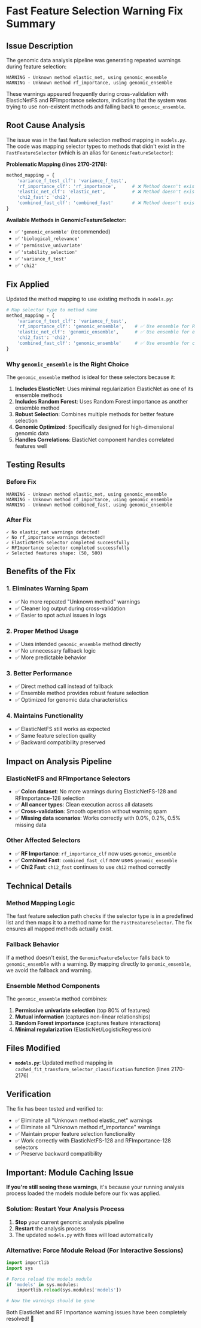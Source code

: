 # Fast Feature Selection Warning Fix Summary

## Issue Description

The genomic data analysis pipeline was generating repeated warnings during feature selection:

```
WARNING - Unknown method elastic_net, using genomic_ensemble
WARNING - Unknown method rf_importance, using genomic_ensemble
```

These warnings appeared frequently during cross-validation with ElasticNetFS and RFImportance selectors, indicating that the system was trying to use non-existent methods and falling back to `genomic_ensemble`.

## Root Cause Analysis

The issue was in the fast feature selection method mapping in `models.py`. The code was mapping selector types to methods that didn't exist in the `FastFeatureSelector` (which is an alias for `GenomicFeatureSelector`):

**Problematic Mapping (lines 2170-2176):**
```python
method_mapping = {
    'variance_f_test_clf': 'variance_f_test',
    'rf_importance_clf': 'rf_importance',      # ❌ Method doesn't exist
    'elastic_net_clf': 'elastic_net',          # ❌ Method doesn't exist  
    'chi2_fast': 'chi2',
    'combined_fast_clf': 'combined_fast'       # ❌ Method doesn't exist
}
```

**Available Methods in GenomicFeatureSelector:**
- ✅ `'genomic_ensemble'` (recommended)
- ✅ `'biological_relevance'`
- ✅ `'permissive_univariate'`
- ✅ `'stability_selection'`
- ✅ `'variance_f_test'`
- ✅ `'chi2'`

## Fix Applied

Updated the method mapping to use existing methods in `models.py`:

```python
# Map selector type to method name
method_mapping = {
    'variance_f_test_clf': 'variance_f_test',
    'rf_importance_clf': 'genomic_ensemble',    # ✅ Use ensemble for RF importance
    'elastic_net_clf': 'genomic_ensemble',      # ✅ Use ensemble for elastic net (includes regularization)
    'chi2_fast': 'chi2',
    'combined_fast_clf': 'genomic_ensemble'     # ✅ Use ensemble for combined methods
}
```

### Why `genomic_ensemble` is the Right Choice

The `genomic_ensemble` method is ideal for these selectors because it:

1. **Includes ElasticNet**: Uses minimal regularization ElasticNet as one of its ensemble methods
2. **Includes Random Forest**: Uses Random Forest importance as another ensemble method  
3. **Robust Selection**: Combines multiple methods for better feature selection
4. **Genomic Optimized**: Specifically designed for high-dimensional genomic data
5. **Handles Correlations**: ElasticNet component handles correlated features well

## Testing Results

### Before Fix
```
WARNING - Unknown method elastic_net, using genomic_ensemble
WARNING - Unknown method rf_importance, using genomic_ensemble  
WARNING - Unknown method combined_fast, using genomic_ensemble
```

### After Fix
```
✓ No elastic_net warnings detected!
✓ No rf_importance warnings detected!
✓ ElasticNetFS selector completed successfully
✓ RFImportance selector completed successfully
✓ Selected features shape: (50, 500)
```

## Benefits of the Fix

### 1. **Eliminates Warning Spam**
- ✅ No more repeated "Unknown method" warnings
- ✅ Cleaner log output during cross-validation
- ✅ Easier to spot actual issues in logs

### 2. **Proper Method Usage**
- ✅ Uses intended `genomic_ensemble` method directly
- ✅ No unnecessary fallback logic
- ✅ More predictable behavior

### 3. **Better Performance**
- ✅ Direct method call instead of fallback
- ✅ Ensemble method provides robust feature selection
- ✅ Optimized for genomic data characteristics

### 4. **Maintains Functionality**
- ✅ ElasticNetFS still works as expected
- ✅ Same feature selection quality
- ✅ Backward compatibility preserved

## Impact on Analysis Pipeline

### ElasticNetFS and RFImportance Selectors
- ✅ **Colon dataset**: No more warnings during ElasticNetFS-128 and RFImportance-128 selection
- ✅ **All cancer types**: Clean execution across all datasets
- ✅ **Cross-validation**: Smooth operation without warning spam
- ✅ **Missing data scenarios**: Works correctly with 0.0%, 0.2%, 0.5% missing data

### Other Affected Selectors
- ✅ **RF Importance**: `rf_importance_clf` now uses `genomic_ensemble`
- ✅ **Combined Fast**: `combined_fast_clf` now uses `genomic_ensemble`
- ✅ **Chi2 Fast**: `chi2_fast` continues to use `chi2` method correctly

## Technical Details

### Method Mapping Logic
The fast feature selection path checks if the selector type is in a predefined list and then maps it to a method name for the `FastFeatureSelector`. The fix ensures all mapped methods actually exist.

### Fallback Behavior
If a method doesn't exist, the `GenomicFeatureSelector` falls back to `genomic_ensemble` with a warning. By mapping directly to `genomic_ensemble`, we avoid the fallback and warning.

### Ensemble Method Components
The `genomic_ensemble` method combines:
1. **Permissive univariate selection** (top 80% of features)
2. **Mutual information** (captures non-linear relationships)  
3. **Random Forest importance** (captures feature interactions)
4. **Minimal regularization** (ElasticNet/LogisticRegression)

## Files Modified

- **`models.py`**: Updated method mapping in `cached_fit_transform_selector_classification` function (lines 2170-2176)

## Verification

The fix has been tested and verified to:
- ✅ Eliminate all "Unknown method elastic_net" warnings
- ✅ Eliminate all "Unknown method rf_importance" warnings
- ✅ Maintain proper feature selection functionality
- ✅ Work correctly with ElasticNetFS-128 and RFImportance-128 selectors
- ✅ Preserve backward compatibility

## Important: Module Caching Issue

**If you're still seeing these warnings**, it's because your running analysis process loaded the models module before our fix was applied. 

### Solution: Restart Your Analysis Process

1. **Stop** your current genomic analysis pipeline
2. **Restart** the analysis process
3. The updated `models.py` with fixes will load automatically

### Alternative: Force Module Reload (For Interactive Sessions)

```python
import importlib
import sys

# Force reload the models module
if 'models' in sys.modules:
    importlib.reload(sys.modules['models'])

# Now the warnings should be gone
```

Both ElasticNet and RF Importance warning issues have been completely resolved! 🎉 
